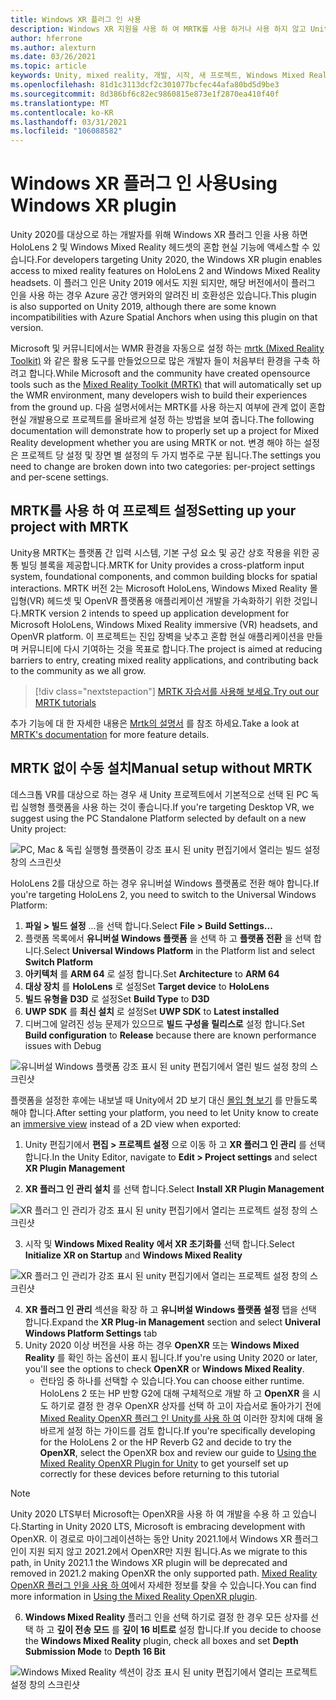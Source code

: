 ```yaml
---
title: Windows XR 플러그 인 사용
description: Windows XR 지원을 사용 하 여 MRTK를 사용 하거나 사용 하지 않고 Unity 프로젝트를 설정 하는 방법을 알아봅니다.
author: hferrone
ms.author: alexturn
ms.date: 03/26/2021
ms.topic: article
keywords: Unity, mixed reality, 개발, 시작, 새 프로젝트, Windows Mixed Reality, UWP, XR, 성능, 레거시, mrtk, Windows
ms.openlocfilehash: 81d1c3113dcf2c301077bcfec44afa80bd5d9be3
ms.sourcegitcommit: 8d386bf6c82ec9860815e873e1f2870ea410f40f
ms.translationtype: MT
ms.contentlocale: ko-KR
ms.lasthandoff: 03/31/2021
ms.locfileid: "106088582"
---
```

# <a name="using-windows-xr-plugin"></a><span data-ttu-id="0a0dd-104">Windows XR 플러그 인 사용</span><span class="sxs-lookup"><span data-stu-id="0a0dd-104">Using Windows XR plugin</span></span>

<span data-ttu-id="0a0dd-105">Unity 2020를 대상으로 하는 개발자를 위해 Windows XR 플러그 인을 사용 하면 HoloLens 2 및 Windows Mixed Reality 헤드셋의 혼합 현실 기능에 액세스할 수 있습니다.</span><span class="sxs-lookup"><span data-stu-id="0a0dd-105">For developers targeting Unity 2020, the Windows XR plugin enables access to mixed reality features on HoloLens 2 and Windows Mixed Reality headsets.</span></span>  <span data-ttu-id="0a0dd-106">이 플러그 인은 Unity 2019 에서도 지원 되지만, 해당 버전에서이 플러그 인을 사용 하는 경우 Azure 공간 앵커와의 알려진 비 호환성은 있습니다.</span><span class="sxs-lookup"><span data-stu-id="0a0dd-106">This plugin is also supported on Unity 2019, although there are some known incompatibilities with Azure Spatial Anchors when using this plugin on that version.</span></span>

<span data-ttu-id="0a0dd-107">Microsoft 및 커뮤니티에서는 WMR 환경을 자동으로 설정 하는 [mrtk (Mixed Reality Toolkit)](https://microsoft.github.io/MixedRealityToolkit-Unity/Documentation/Installation.html) 와 같은 활용 도구를 만들었으므로 많은 개발자 들이 처음부터 환경을 구축 하려고 합니다.</span><span class="sxs-lookup"><span data-stu-id="0a0dd-107">While Microsoft and the community have created opensource tools such as the [Mixed Reality Toolkit (MRTK)](https://microsoft.github.io/MixedRealityToolkit-Unity/Documentation/Installation.html) that will automatically set up the WMR environment, many developers wish to build their experiences from the ground up.</span></span>  <span data-ttu-id="0a0dd-108">다음 설명서에서는 MRTK를 사용 하는지 여부에 관계 없이 혼합 현실 개발용으로 프로젝트를 올바르게 설정 하는 방법을 보여 줍니다.</span><span class="sxs-lookup"><span data-stu-id="0a0dd-108">The following documentation will demonstrate how to properly set up a project for Mixed Reality development whether you are using MRTK or not.</span></span>  <span data-ttu-id="0a0dd-109">변경 해야 하는 설정은 프로젝트 당 설정 및 장면 별 설정의 두 가지 범주로 구분 됩니다.</span><span class="sxs-lookup"><span data-stu-id="0a0dd-109">The settings you need to change are broken down into two categories: per-project settings and per-scene settings.</span></span>

## <a name="setting-up-your-project-with-mrtk"></a><span data-ttu-id="0a0dd-110">MRTK를 사용 하 여 프로젝트 설정</span><span class="sxs-lookup"><span data-stu-id="0a0dd-110">Setting up your project with MRTK</span></span>

<span data-ttu-id="0a0dd-111">Unity용 MRTK는 플랫폼 간 입력 시스템, 기본 구성 요소 및 공간 상호 작용을 위한 공통 빌딩 블록을 제공합니다.</span><span class="sxs-lookup"><span data-stu-id="0a0dd-111">MRTK for Unity provides a cross-platform input system, foundational components, and common building blocks for spatial interactions.</span></span> <span data-ttu-id="0a0dd-112">MRTK 버전 2는 Microsoft HoloLens, Windows Mixed Reality 몰입형(VR) 헤드셋 및 OpenVR 플랫폼용 애플리케이션 개발을 가속화하기 위한 것입니다.</span><span class="sxs-lookup"><span data-stu-id="0a0dd-112">MRTK version 2 intends to speed up application development for Microsoft HoloLens, Windows Mixed Reality immersive (VR) headsets, and OpenVR platform.</span></span> <span data-ttu-id="0a0dd-113">이 프로젝트는 진입 장벽을 낮추고 혼합 현실 애플리케이션을 만들며 커뮤니티에 다시 기여하는 것을 목표로 합니다.</span><span class="sxs-lookup"><span data-stu-id="0a0dd-113">The project is aimed at reducing barriers to entry, creating mixed reality applications, and contributing back to the community as we all grow.</span></span>

> [!div class="nextstepaction"]
> [<span data-ttu-id="0a0dd-114">MRTK 자습서를 사용해 보세요.</span><span class="sxs-lookup"><span data-stu-id="0a0dd-114">Try out our MRTK tutorials</span></span>](https://docs.microsoft.com/windows/mixed-reality/develop/unity/tutorials/mr-learning-base-02?tabs=winxr)

<span data-ttu-id="0a0dd-115">추가 기능에 대 한 자세한 내용은 [Mrtk의 설명서](/windows/mixed-reality/mrtk-unity) 를 참조 하세요.</span><span class="sxs-lookup"><span data-stu-id="0a0dd-115">Take a look at [MRTK's documentation](/windows/mixed-reality/mrtk-unity) for more feature details.</span></span>

## <a name="manual-setup-without-mrtk"></a><span data-ttu-id="0a0dd-116">MRTK 없이 수동 설치</span><span class="sxs-lookup"><span data-stu-id="0a0dd-116">Manual setup without MRTK</span></span>

<span data-ttu-id="0a0dd-117">데스크톱 VR를 대상으로 하는 경우 새 Unity 프로젝트에서 기본적으로 선택 된 PC 독립 실행형 플랫폼을 사용 하는 것이 좋습니다.</span><span class="sxs-lookup"><span data-stu-id="0a0dd-117">If you're targeting Desktop VR, we suggest using the PC Standalone Platform selected by default on a new Unity project:</span></span>

![PC, Mac & 독립 실행형 플랫폼이 강조 표시 된 unity 편집기에서 열리는 빌드 설정 창의 스크린샷](images/wmr-config-img-3.png)

<span data-ttu-id="0a0dd-119">HoloLens 2를 대상으로 하는 경우 유니버설 Windows 플랫폼로 전환 해야 합니다.</span><span class="sxs-lookup"><span data-stu-id="0a0dd-119">If you're targeting HoloLens 2, you need to switch to the Universal Windows Platform:</span></span>

1.  <span data-ttu-id="0a0dd-120">**파일 > 빌드 설정** ...을 선택 합니다.</span><span class="sxs-lookup"><span data-stu-id="0a0dd-120">Select **File > Build Settings...**</span></span>
2.  <span data-ttu-id="0a0dd-121">플랫폼 목록에서 **유니버설 Windows 플랫폼** 을 선택 하 고 **플랫폼 전환** 을 선택 합니다.</span><span class="sxs-lookup"><span data-stu-id="0a0dd-121">Select **Universal Windows Platform** in the Platform list and select **Switch Platform**</span></span>
3.  <span data-ttu-id="0a0dd-122">**아키텍처** 를 **ARM 64** 로 설정 합니다.</span><span class="sxs-lookup"><span data-stu-id="0a0dd-122">Set **Architecture** to **ARM 64**</span></span>
4.  <span data-ttu-id="0a0dd-123">**대상 장치** 를 **HoloLens** 로 설정</span><span class="sxs-lookup"><span data-stu-id="0a0dd-123">Set **Target device** to **HoloLens**</span></span>
5.  <span data-ttu-id="0a0dd-124">**빌드 유형을** **D3D** 로 설정</span><span class="sxs-lookup"><span data-stu-id="0a0dd-124">Set **Build Type** to **D3D**</span></span>
6.  <span data-ttu-id="0a0dd-125">**UWP SDK** 를 **최신 설치** 로 설정</span><span class="sxs-lookup"><span data-stu-id="0a0dd-125">Set **UWP SDK** to **Latest installed**</span></span>
7.  <span data-ttu-id="0a0dd-126">디버그에 알려진 성능 문제가 있으므로 **빌드 구성을** **릴리스로** 설정 합니다.</span><span class="sxs-lookup"><span data-stu-id="0a0dd-126">Set **Build configuration** to **Release** because there are known performance issues with Debug</span></span>

![유니버설 Windows 플랫폼 강조 표시 된 unity 편집기에서 열린 빌드 설정 창의 스크린샷](images/wmr-config-img-4.png)

<span data-ttu-id="0a0dd-128">플랫폼을 설정한 후에는 내보낼 때 Unity에서 2D 보기 대신 [몰입 형 보기](../../design/app-views.md) 를 만들도록 해야 합니다.</span><span class="sxs-lookup"><span data-stu-id="0a0dd-128">After setting your platform, you need to let Unity know to create an [immersive view](../../design/app-views.md) instead of a 2D view when exported:</span></span>

1. <span data-ttu-id="0a0dd-129">Unity 편집기에서 **편집 > 프로젝트 설정** 으로 이동 하 고 **XR 플러그 인 관리** 를 선택 합니다.</span><span class="sxs-lookup"><span data-stu-id="0a0dd-129">In the Unity Editor, navigate to **Edit > Project settings** and select **XR Plugin Management**</span></span>

2. <span data-ttu-id="0a0dd-130">**XR 플러그 인 관리 설치** 를 선택 합니다.</span><span class="sxs-lookup"><span data-stu-id="0a0dd-130">Select **Install XR Plugin Management**</span></span>

![XR 플러그 인 관리가 강조 표시 된 unity 편집기에서 열리는 프로젝트 설정 창의 스크린샷](images/wmr-config-img-5.png)

3. <span data-ttu-id="0a0dd-132">시작 및 **Windows Mixed Reality** **에서 XR 초기화를** 선택 합니다.</span><span class="sxs-lookup"><span data-stu-id="0a0dd-132">Select **Initialize XR on Startup** and **Windows Mixed Reality**</span></span>

![XR 플러그 인 관리가 강조 표시 된 unity 편집기에서 열리는 프로젝트 설정 창의 스크린샷](images/wmr-config-img-7.png)

4. <span data-ttu-id="0a0dd-134">**XR 플러그 인 관리** 섹션을 확장 하 고 **유니버설 Windows 플랫폼 설정** 탭을 선택 합니다.</span><span class="sxs-lookup"><span data-stu-id="0a0dd-134">Expand the **XR Plug-in Management** section and select **Univeral Windows Platform Settings** tab</span></span>
5. <span data-ttu-id="0a0dd-135">Unity 2020 이상 버전을 사용 하는 경우 **OpenXR** 또는 **Windows Mixed Reality** 를 확인 하는 옵션이 표시 됩니다.</span><span class="sxs-lookup"><span data-stu-id="0a0dd-135">If you're using Unity 2020 or later, you'll see the options to check **OpenXR** or **Windows Mixed Reality**.</span></span> 
    * <span data-ttu-id="0a0dd-136">런타임 중 하나를 선택할 수 있습니다.</span><span class="sxs-lookup"><span data-stu-id="0a0dd-136">You can choose either runtime.</span></span>  <span data-ttu-id="0a0dd-137">HoloLens 2 또는 HP 반향 G2에 대해 구체적으로 개발 하 고 **OpenXR** 을 시도 하기로 결정 한 경우 OpenXR 상자를 선택 하 고이 자습서로 돌아가기 전에 [Mixed Reality OpenXR 플러그 인 Unity를 사용 하 여](openxr-getting-started.md) 이러한 장치에 대해 올바르게 설정 하는 가이드를 검토 합니다.</span><span class="sxs-lookup"><span data-stu-id="0a0dd-137">If you're specifically developing for the HoloLens 2 or the HP Reverb G2 and decide to try the **OpenXR**, select the OpenXR box and review our guide to [Using the Mixed Reality OpenXR Plugin for Unity](openxr-getting-started.md) to get yourself set up correctly for these devices before returning to this tutorial</span></span>

> [!NOTE]
> <span data-ttu-id="0a0dd-138">Unity 2020 LTS부터 Microsoft는 OpenXR을 사용 하 여 개발을 수용 하 고 있습니다.</span><span class="sxs-lookup"><span data-stu-id="0a0dd-138">Starting in Unity 2020 LTS, Microsoft is embracing development with OpenXR.</span></span>  <span data-ttu-id="0a0dd-139">이 경로로 마이그레이션하는 동안 Unity 2021.1에서 Windows XR 플러그 인이 지원 되지 않고 2021.2에서 OpenXR만 지원 됩니다.</span><span class="sxs-lookup"><span data-stu-id="0a0dd-139">As we migrate to this path, in Unity 2021.1 the Windows XR plugin will be deprecated and removed in 2021.2 making OpenXR the only supported path.</span></span> <span data-ttu-id="0a0dd-140">[Mixed Reality OpenXR 플러그 인을 사용 하 여](openxr-getting-started.md)에서 자세한 정보를 찾을 수 있습니다.</span><span class="sxs-lookup"><span data-stu-id="0a0dd-140">You can find more information in [Using the Mixed Reality OpenXR plugin](openxr-getting-started.md).</span></span>

6. <span data-ttu-id="0a0dd-141">**Windows Mixed Reality** 플러그 인을 선택 하기로 결정 한 경우 모든 상자를 선택 하 고 **깊이 전송 모드** 를 **깊이 16 비트로** 설정 합니다.</span><span class="sxs-lookup"><span data-stu-id="0a0dd-141">If you decide to choose the **Windows Mixed Reality** plugin, check all boxes and set **Depth Submission Mode** to **Depth 16 Bit**</span></span>

![Windows Mixed Reality 섹션이 강조 표시 된 unity 편집기에서 열리는 프로젝트 설정 창의 스크린샷](images/wmr-config-img-8.png)
